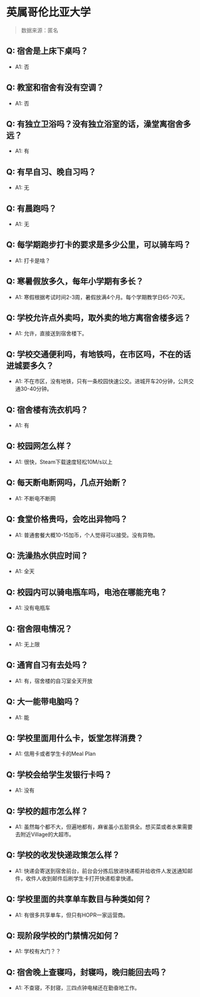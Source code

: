# 英属哥伦比亚大学

> 数据来源：匿名

## Q: 宿舍是上床下桌吗？

- A1: 否

## Q: 教室和宿舍有没有空调？

- A1: 否

## Q: 有独立卫浴吗？没有独立浴室的话，澡堂离宿舍多远？

- A1: 有

## Q: 有早自习、晚自习吗？

- A1: 无

## Q: 有晨跑吗？

- A1: 无

## Q: 每学期跑步打卡的要求是多少公里，可以骑车吗？

- A1: 打卡是啥？

## Q: 寒暑假放多久，每年小学期有多长？

- A1: 寒假根据考试时间2-3周，暑假放满4个月。每个学期教学日65-70天。

## Q: 学校允许点外卖吗，取外卖的地方离宿舍楼多远？

- A1: 允许，直接送到宿舍楼下。

## Q: 学校交通便利吗，有地铁吗，在市区吗，不在的话进城要多久？

- A1: 不在市区，没有地铁，只有一条校园快速公交。进城开车20分钟，公共交通30-40分钟。

## Q: 宿舍楼有洗衣机吗？

- A1: 有

## Q: 校园网怎么样？

- A1: 很快，Steam下载速度轻松10M/s以上

## Q: 每天断电断网吗，几点开始断？

- A1: 不断电不断网

## Q: 食堂价格贵吗，会吃出异物吗？

- A1: 普通套餐大概10-15加币，个人觉得可以接受。没有异物。

## Q: 洗澡热水供应时间？

- A1: 全天

## Q: 校园内可以骑电瓶车吗，电池在哪能充电？

- A1: 没有电瓶车

## Q: 宿舍限电情况？

- A1: 无上限

## Q: 通宵自习有去处吗？

- A1: 有，宿舍楼的自习室全天开放

## Q: 大一能带电脑吗？

- A1: 能

## Q: 学校里面用什么卡，饭堂怎样消费？

- A1: 信用卡或者学生卡的Meal Plan

## Q: 学校会给学生发银行卡吗？

- A1: 没有

## Q: 学校的超市怎么样？

- A1: 虽然每个都不大，但遍地都有，麻雀虽小五脏俱全。想买菜或者水果需要去附近Village的大超市。

## Q: 学校的收发快递政策怎么样？

- A1: 快递会寄送到宿舍前台，前台会分拣后放进快递柜并给收件人发送通知邮件，收件人收到邮件后刷学生卡打开快递柜拿快递。

## Q: 学校里面的共享单车数目与种类如何？

- A1: 有很多共享单车，但只有HOPR一家运营商。

## Q: 现阶段学校的门禁情况如何？

- A1: 学校有大门？？

## Q: 宿舍晚上查寝吗，封寝吗，晚归能回去吗？

- A1: 不查寝，不封寝，三四点钟电梯还在勤奋地工作。

